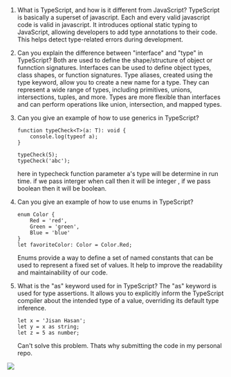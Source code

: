 1. What is TypeScript, and how is it different from JavaScript?
    TypeScript is basically a superset of javascript. Each and every valid javascript code is valid in javascript. It introduces optional static typing to JavaScript, allowing developers to add type annotations to their code. This helps detect type-related errors during development.

2. Can you explain the difference between "interface" and "type" in TypeScript?
    Both are used to define the shape/structure of object or funnction signatures. Interfaces can be used to define object types, class shapes, or function signatures. Type aliases, created using the type keyword, allow you to create a new name for a type. They can represent a wide range of types, including primitives, unions, intersections, tuples, and more. Types are more flexible than interfaces and can perform operations like union, intersection, and mapped types.

3. Can you give an example of how to use generics in TypeScript?
    ```
    function typeCheck<T>(a: T): void {
        console.log(typeof a);
    }

    typeCheck(5);
    typeCheck('abc');
    ```
    here in typecheck function parameter a's type will be determine in run time. if we pass interger when call then it will be integer , if we pass boolean then it will be boolean.

5. Can you give an example of how to use enums in TypeScript?
    ```
    enum Color {
        Red = 'red',
        Green = 'green',
        Blue = 'blue'
    }
    let favoriteColor: Color = Color.Red;
    ```
    Enums provide a way to define a set of named constants that can be used to represent a fixed set of values. It help to improve the readability and maintainability of our code.

6. What is the "as" keyword used for in TypeScript?
    The "as" keyword is used for type assertions. It allows you to explicitly inform the TypeScript compiler about the intended type of a value, overriding its default type inference.
    ```
    let x = 'Jisan Hasan';
    let y = x as string;
    let z = 5 as number;
    ```
    
    Can't solve this problem. Thats why submitting the code in my personal repo.
<image src='error.jpg'/>